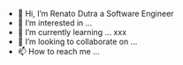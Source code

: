 - 👋 Hi, I’m Renato Dutra a Software Engineer 
- 👀 I’m interested in ...
- 🌱 I’m currently learning ... xxx 
- 💞️ I’m looking to collaborate on ...
- 📫 How to reach me ...

<!---
RenatoHash/RenatoHash is a ✨ special ✨ repository because its `README.md` (this file) appears on your GitHub profile.
You can click the Preview link to take a look at your changes.
--->
